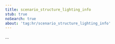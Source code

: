 ```yaml
---
title: scenario_structure_lighting_info
stub: true
noSearch: true
about: 'tag:hr/scenario_structure_lighting_info'
---
```

  ...
